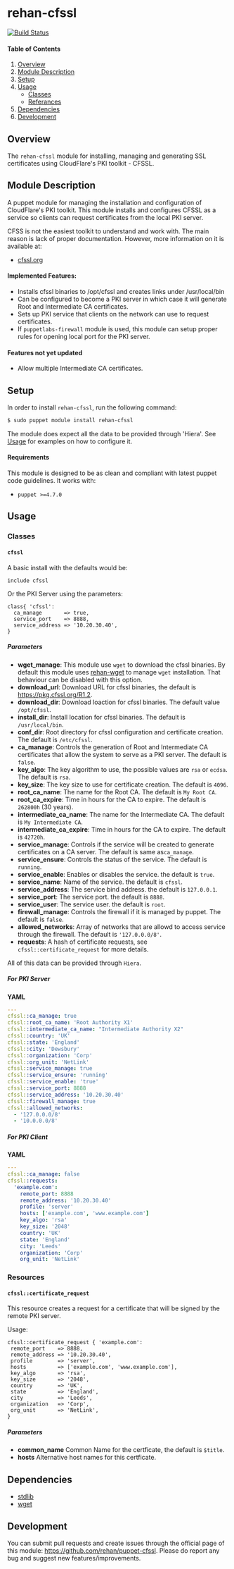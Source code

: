 # rehan-cfssl

[![Build Status](https://travis-ci.org/rehanone/puppet-cfssl.svg?branch=master)](https://travis-ci.org/rehanone/puppet-cfssl)

#### Table of Contents
1. [Overview](#overview)
2. [Module Description](#module-description)
3. [Setup](#setup)
4. [Usage](#usage)
    * [Classes](#classes)
    * [Referances](#referances)
5. [Dependencies](#dependencies)
6. [Development](#development)

## Overview
The `rehan-cfssl` module for installing, managing and generating SSL certificates using CloudFlare's PKI toolkit - CFSSL.

## Module Description
A puppet module for managing the installation and configuration of CloudFlare's PKI toolkit. This module installs and 
configures CFSSL as a service so clients can request certificates from the local PKI server.

CFSS is not the easiest toolkit to understand and work with. The main reason is lack of proper documentation. However, 
more information on it is available at:

  - [cfssl.org](https://cfssl.org/ "cfssl.org")

#### Implemented Features:
* Installs cfssl binaries to /opt/cfssl and creates links under /usr/local/bin
* Can be configured to become a PKI server in which case it will generate Root and Intermediate CA certificates.
* Sets up PKI service that clients on the network can use to request certificates.
* If `puppetlabs-firewall` module is used, this module can setup proper rules for opening local port for the PKI server.

#### Features not yet updated
* Allow multiple Intermediate CA certificates.

## Setup
In order to install `rehan-cfssl`, run the following command:
```bash
$ sudo puppet module install rehan-cfssl
```
The module does expect all the data to be provided through 'Hiera'. See [Usage](#usage) for examples on how to configure it.

#### Requirements
This module is designed to be as clean and compliant with latest puppet code guidelines. It works with:

  - `puppet >=4.7.0`

## Usage

### Classes

#### `cfssl`

A basic install with the defaults would be:
```puppet
include cfssl
```

Or the PKI Server using the parameters:
```puppet
class{ 'cfssl':
  ca_manage       => true,
  service_port    => 8888,
  service_address => '10.20.30.40',
}
```

##### Parameters

* **wget_manage**: This module use `wget` to download the cfssl binaries. By default this module uses [rehan-wget](https://forge.puppet.com/rehan/wget) to manage `wget` installation. That behaviour can be disabled with this option.
* **download_url**: Download URL for cfssl binaries, the default is https://pkg.cfssl.org/R1.2.
* **download_dir**: Download loaction for cfssl binaries. The default value `/opt/cfssl`.
* **install_dir**: Install location for cfssl binaries. The default is `/usr/local/bin`.
* **conf_dir**: Root directory for cfssl configuration and certificate creation. The default is `/etc/cfssl`.
* **ca_manage**: Controls the generation of Root and Intermediate CA certificates that allow the system to serve as a PKI server. The default is `false`.
* **key_algo**: The key algorithm to use, the possible values are `rsa` or `ecdsa`. The default is `rsa`.
* **key_size**: The key size to use for certificate creation. The default is `4096`.
* **root_ca_name**: The name for the Root CA. The default is `My Root CA`.     
* **root_ca_expire**: Time in hours for the CA to expire. The default is `262800h` (30 years).     
* **intermediate_ca_name**: The name for the Intermediate CA. The default is `My Intermediate CA`.     
* **intermediate_ca_expire**: Time in hours for the CA to expire. The default is `42720h`.     
* **service_manage**: Controls if the service will be created to generate certificates on a CA server. The default is same as`ca_manage`.
* **service_ensure**: Controls the status of the service. The default is `running`.
* **service_enable**: Enables or disables the service. the default is `true`.
* **service_name**: Name of the service. the default is `cfssl`.
* **service_address**: The service bind address. the default is `127.0.0.1`.
* **service_port**: The service port. the default is `8888`.
* **service_user**: The service user. the default is `root`.
* **firewall_manage**: Controls the firewall if it is managed by puppet. The default is `false`.
* **allowed_networks**: Array of networks that are allowd to access service through the firewall. The default is `'127.0.0.0/8'`.
* **requests**: A hash of certificate requests, see `cfssl::certificate_request` for more details.


All of this data can be provided through `Hiera`. 

##### For PKI Server


**YAML**
```yaml
---
cfssl::ca_manage: true
cfssl::root_ca_name: 'Root Authority X1'
cfssl::intermediate_ca_name: "Intermediate Authority X2"
cfssl::country: 'UK'
cfssl::state: 'England'
cfssl::city: 'Dewsbury'
cfssl::organization: 'Corp'
cfssl::org_unit: 'NetLink'
cfssl::service_manage: true
cfssl::service_ensure: 'running'
cfssl::service_enable: 'true'
cfssl::service_port: 8888
cfssl::service_address: '10.20.30.40'
cfssl::firewall_manage: true
cfssl::allowed_networks:
  - '127.0.0.0/8'
  - '10.0.0.0/8'
```

##### For PKI Client


**YAML**
```yaml
---
cfssl::ca_manage: false
cfssl::requests:
  'example.com':
    remote_port: 8888
    remote_address: '10.20.30.40'
    profile: 'server'
    hosts: ['example.com', 'www.example.com']
    key_algo: 'rsa'
    key_size: '2048'
    country: 'UK'
    state: 'England'
    city: 'Leeds'
    organization: 'Corp'
    org_unit: 'NetLink'
```

### Resources

#### `cfssl::certificate_request`

This resource creates a request for a certificate that will be signed by the remote PKI server.

Usage:
```puppet
cfssl::certificate_request { 'example.com':
 remote_port    => 8888,
 remote_address => '10.20.30.40',
 profile        => 'server',
 hosts          => ['example.com', 'www.example.com'],
 key_algo       => 'rsa',
 key_size       => '2048',
 country        => 'UK',
 state          => 'England',
 city           => 'Leeds',
 organization   => 'Corp',
 org_unit       => 'NetLink',
}
```

##### Parameters

* **common_name** Common Name for the certficate, the default is `$title`.
* **hosts** Alternative host names for this certficate.

## Dependencies

* [stdlib][1]
* [wget][2]

[1]:https://forge.puppet.com/puppetlabs/stdlib
[2]:https://forge.puppet.com/rehan/wget

## Development

You can submit pull requests and create issues through the official page of this module: https://github.com/rehan/puppet-cfssl.
Please do report any bug and suggest new features/improvements.

